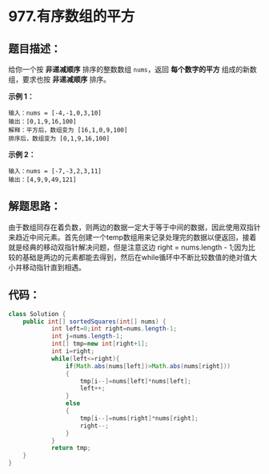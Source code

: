 # 977.有序数组的平方

## 题目描述：

给你一个按 **非递减顺序** 排序的整数数组 `nums`，返回 **每个数字的平方** 组成的新数组，要求也按 **非递减顺序** 排序。

**示例 1：**

```plain
输入：nums = [-4,-1,0,3,10]
输出：[0,1,9,16,100]
解释：平方后，数组变为 [16,1,0,9,100]
排序后，数组变为 [0,1,9,16,100]
```

**示例 2：**

```plain
输入：nums = [-7,-3,2,3,11]
输出：[4,9,9,49,121]
```

## 解题思路：

由于数组同存在着负数，则两边的数据一定大于等于中间的数据，因此使用双指针来趋近中间元素。首先创建一个temp数组用来记录处理完的数据以便返回，接着就是经典的移动双指针解决问题，但是注意这边 right = nums.length - 1;因为比较的基础是两边的元素都能去得到，然后在while循环中不断比较数值的绝对值大小并移动指针直到相遇。

## 代码：

```java
class Solution {
    public int[] sortedSquares(int[] nums) {
            int left=0;int right=nums.length-1;
            int j=nums.length-1;
            int[] tmp=new int[right+1];
            int i=right;
            while(left<=right){
                if(Math.abs(nums[left])>Math.abs(nums[right]))
                {
                    tmp[i--]=nums[left]*nums[left];
                    left++;
                }
                else
                {
                    tmp[i--]=nums[right]*nums[right];
                    right--;
                }
            }
            return tmp;
    }
}
```